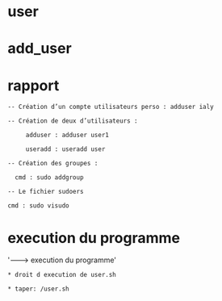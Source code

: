# user

# add_user

# rapport

    -- Création d’un compte utilisateurs perso : adduser ialy

    -- Création de deux d’utilisateurs :

         adduser : adduser user1

         useradd : useradd user
 
    -- Création des groupes :

	  cmd : sudo addgroup

    -- Le fichier sudoers 

	cmd : sudo visudo

# execution du programme


'---> execution du programme'

 	* droit d execution de user.sh

	* taper: /user.sh


